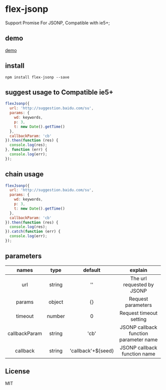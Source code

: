 # flex-jsonp
Support Promise For JSONP, Compatible with ie5+;

## demo
[demo](https://checkson.github.io/flex-jsonp/demo/demo.html)

## install
```
npm install flex-jsonp --save
```

## suggest usage to Compatible ie5+
```javascript
flexJsonp({
  url: 'http://suggestion.baidu.com/su',
  params: {
    wd: keywords,
    p: 3,
    t: new Date().getTime()
  },
  callbackParam: 'cb'
}).then(function (res) {
  console.log(res);
}, function (err) {
  console.log(err);
});
```

## chain usage
```javascript   
flexJsonp({
  url: 'http://suggestion.baidu.com/su',
  params: {
    wd: keywords,
    p: 3,
    t: new Date().getTime()
  },
  callbackParam: 'cb'
}).then(function (res) {
  console.log(res);
}).catch(function (err) {
  console.log(err);
});
```

## parameters
names | type | default | explain
:---:|:---:|:---:|:---:
url | string | '' | The url requested by JSONP
params | object | {} | Request parameters
timeout | number | 0 | Request timeout setting
callbackParam | string | 'cb' | JSONP callback function parameter name
callback | string | 'callback'+${seed} |  JSONP callback function name

## License
MIT
